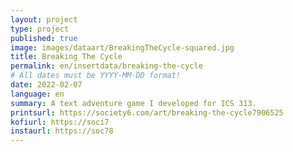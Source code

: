```yaml
---
layout: project
type: project
published: true
image: images/dataart/BreakingTheCycle-squared.jpg
title: Breaking The Cycle
permalink: en/insertdata/breaking-the-cycle
# All dates must be YYYY-MM-DD format!
date: 2022-02-07
language: en
summary: A text adventure game I developed for ICS 313.
printsurl: https://society6.com/art/breaking-the-cycle7906525
kofiurl: https://soci7
instaurl: https://soc78
---
```

